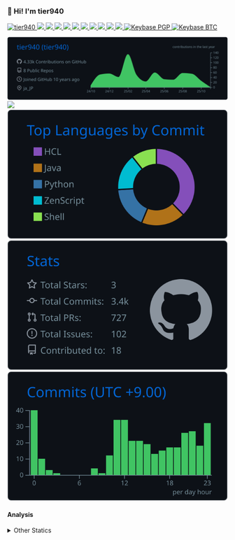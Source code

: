 ### 👋 Hi! I'm tier940

<p align="left"> 
  <a href="https://github.com/tier940/tier940/">
    <img src="https://komarev.com/ghpvc/?username=tier940" alt="tier940" />
  </a>
  <a href="http://twitter.com/tier940">
    <img height="20" src="https://img.shields.io/twitter/follow/tier940?label=Twitter&logo=twitter&style=flat" />
  </a>
  <a href="https://github.com/tier940">
    <img height="20" src="https://img.shields.io/github/followers/tier940?label=follow&logo=github&style=flat" />
  </a>
  <a href="https://www.reddit.com/user/tier940">
    <img height="20" src="https://img.shields.io/reddit/user-karma/combined/tier940?label=Reddit&logo=reddit&style=flat" />
  </a>
  <a href="https://stackoverflow.com/users/17317833/tier940">
    <img height="20" src="https://img.shields.io/stackexchange/stackoverflow/r/17317833?label=StackOverflow&logo=stack-overflow&style=flat" />
  </a>
  <a href="https://zenn.dev/tier940">
    <img height="20" src="https://zenn.badge.nikaera.com/s/tier940/likes" />
  </a>
  <a href="https://zenn.dev/tier940">
    <img height="20" src="https://zenn.badge.nikaera.com/s/tier940/followers" />
  </a>
  <a href="https://zenn.dev/tier940">
    <img height="20" src="https://zenn.badge.nikaera.com/s/tier940/articles" />
  </a>
  <a href="http://qiita.com/tier940">
    <img height="20" src="https://qiita-badge.apiapi.app/s/tier940/posts.svg" />
  </a>
  <a href="http://qiita.com/tier940">
    <img height="20" src="https://qiita-badge.apiapi.app/s/tier940/contributions.svg" />
  </a>
  <a href="https://github.com/tier940/tier940/">
    <img height="20" src="https://github.com/tier940/tier940/actions/workflows/main.yml/badge.svg" />
  </a>
  <a href="https://keybase.io/tier940">
    <img alt="Keybase PGP" src="https://img.shields.io/keybase/pgp/tier940">
  </a>
  <a href="https://keybase.io/tier940">
    <img alt="Keybase BTC" src="https://img.shields.io/keybase/btc/tier940">
  </a>
</p>

[![](https://raw.githubusercontent.com/tier940/tier940/main/profile-summary-card-output/github_dark/0-profile-details.svg)](https://github.com/vn7n24fzkq/github-profile-summary-cards)
[![](https://raw.githubusercontent.com/tier940/tier940/main/profile-summary-card-output/github_dark/1-repos-per-language.svg)](https://github.com/vn7n24fzkq/github-profile-summary-cards) [![](https://raw.githubusercontent.com/tier940/tier940/main/profile-summary-card-output/github_dark/2-most-commit-language.svg)](https://github.com/vn7n24fzkq/github-profile-summary-cards)
[![](https://raw.githubusercontent.com/tier940/tier940/main/profile-summary-card-output/github_dark/3-stats.svg)](https://github.com/vn7n24fzkq/github-profile-summary-cards) [![](https://raw.githubusercontent.com/tier940/tier940/main/profile-summary-card-output/github_dark/4-productive-time.svg)](https://github.com/vn7n24fzkq/github-profile-summary-cards)


#### Analysis
<!-- <img height="150" src="https://github.com/tier940/tier940/blob/master/images/stat.svg" alt="Alternative Text"/> -->

<details>
  <summary>Other Statics</summary>
  <!--START_SECTION:waka-->
![Code Time](http://img.shields.io/badge/Code%20Time-4%2C923%20hrs%2048%20mins-blue)

**🐱 My GitHub Data** 

> 📦 42.8 kB Used in GitHub's Storage 
 > 
> 💼 Opted to Hire
 > 
> 📜 12 Public Repositories 
 > 
> 🔑 6 Private Repositories 
 > 
**I'm an Early 🐤** 

```text
🌞 Morning                3368 commits        ████░░░░░░░░░░░░░░░░░░░░░   16.94 % 
🌆 Daytime                7120 commits        █████████░░░░░░░░░░░░░░░░   35.81 % 
🌃 Evening                7326 commits        █████████░░░░░░░░░░░░░░░░   36.84 % 
🌙 Night                  2070 commits        ███░░░░░░░░░░░░░░░░░░░░░░   10.41 % 
```
📅 **I'm Most Productive on Sunday** 

```text
Monday                   2092 commits        ███░░░░░░░░░░░░░░░░░░░░░░   10.52 % 
Tuesday                  3150 commits        ████░░░░░░░░░░░░░░░░░░░░░   15.84 % 
Wednesday                2549 commits        ███░░░░░░░░░░░░░░░░░░░░░░   12.82 % 
Thursday                 1909 commits        ██░░░░░░░░░░░░░░░░░░░░░░░   09.60 % 
Friday                   2842 commits        ████░░░░░░░░░░░░░░░░░░░░░   14.29 % 
Saturday                 3641 commits        █████░░░░░░░░░░░░░░░░░░░░   18.31 % 
Sunday                   3701 commits        █████░░░░░░░░░░░░░░░░░░░░   18.61 % 
```


📊 **This Week I Spent My Time On** 

```text
🕑︎ Time Zone: Asia/Tokyo

💬 Programming Languages: 
Other                    21 hrs 9 mins       ████████████████████████░   97.20 % 
Markdown                 29 mins             █░░░░░░░░░░░░░░░░░░░░░░░░   02.28 % 
YAML                     6 mins              ░░░░░░░░░░░░░░░░░░░░░░░░░   00.52 % 
Java                     0 secs              ░░░░░░░░░░░░░░░░░░░░░░░░░   00.00 % 

🔥 Editors: 
Chrome                   21 hrs 26 mins      █████████████████████████   98.36 % 
VS Code                  18 mins             ░░░░░░░░░░░░░░░░░░░░░░░░░   01.41 % 
Firefox                  1 min               ░░░░░░░░░░░░░░░░░░░░░░░░░   00.12 % 
Edge                     1 min               ░░░░░░░░░░░░░░░░░░░░░░░░░   00.12 % 

💻 Operating System: 
Windows                  21 hrs 36 mins      █████████████████████████   99.23 % 
Linux                    10 mins             ░░░░░░░░░░░░░░░░░░░░░░░░░   00.77 % 
```

**I Mostly Code in Java** 

```text
Java                     17 repos            █████████████░░░░░░░░░░░░   53.12 % 
ZenScript                3 repos             ██░░░░░░░░░░░░░░░░░░░░░░░   09.38 % 
Shell                    2 repos             ██░░░░░░░░░░░░░░░░░░░░░░░   06.25 % 
Python                   2 repos             ██░░░░░░░░░░░░░░░░░░░░░░░   06.25 % 
HTML                     1 repo              █░░░░░░░░░░░░░░░░░░░░░░░░   03.12 % 
```



**Timeline**

![Lines of Code chart](https://raw.githubusercontent.com/tier940/tier940/main/assets/bar_graph.png)


 Last Updated on 19/12/2024 01:35:47 UTC
<!--END_SECTION:waka-->
</details>
